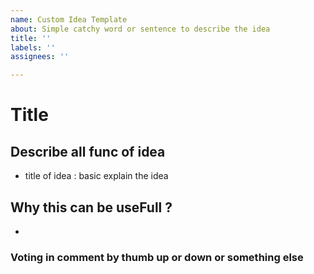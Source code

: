 ```yaml
---
name: Custom Idea Template
about: Simple catchy word or sentence to describe the idea
title: ''
labels: ''
assignees: ''

---
```


# Title 
## Describe all func of idea 
- title of idea : basic explain the idea
## Why this can be useFull ? 
-
### Voting in comment by thumb up or down or something else

